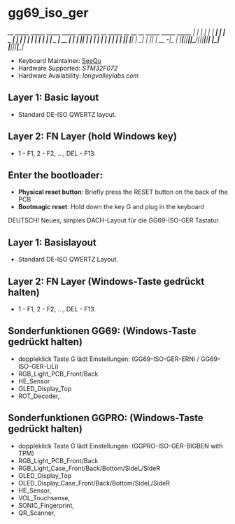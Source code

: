 # gg69_iso_ger

*__    _____ _____ _____ _____ _____ __    __    _____ __ __    __    _____ _____ _____ 
|  |  |     |   | |   __|  |  |  _  |  |  |  |  |   __|  |  |  |  |  |  _  | __  |   __|
|  |__|  |  | | | |  |  |  |  |     |  |__|  |__|   __|_   _|  |  |__|     | __ -|__   |
|_____|_____|_|___|_____|\___/|__|__|_____|_____|_____| |_|    |_____|__|__|_____|_____|*

* Keyboard Maintainer: [SeeQu](https://github.com/iSeeQu)
* Hardware Supported: *STM32F072*
* Hardware Availability: *longvalleylabs.com*

## Layer 1: Basic layout
- Standard DE-ISO QWERTZ layout.

## Layer 2: FN Layer (hold Windows key)
- 1 - F1, 2 - F2, ..., DEL - F13.

## Enter the bootloader:

* **Physical reset button**: Briefly press the RESET button on the back of the PCB
* **Bootmagic reset**: Hold down the key G and plug in the keyboard



DEUTSCH!
Neues, simples DACH-Layout für die GG69-ISO-GER Tastatur.

## Layer 1: Basislayout
- Standard DE-ISO QWERTZ Layout.

## Layer 2: FN Layer (Windows-Taste gedrückt halten)
- 1 - F1, 2 - F2, ..., DEL - F13.

## Sonderfunktionen GG69: (Windows-Taste gedrückt halten)
- doppleklick Taste G lädt Einstellungen: (GG69-ISO-GER-ERNi / GG69-ISO-GER-LiLi)
- RGB_Light_PCB_Front/Back
- HE_Sensor
- OLED_Display_Top
- ROT_Decoder,

## Sonderfunktionen GGPRO: (Windows-Taste gedrückt halten)
- doppleklick Taste G lädt Einstellungen: (GGPRO-ISO-GER-BIGBEN with TPM)
- RGB_Light_PCB_Front/Back
- RGB_Light_Case_Front/Back/Bottom/SideL/SideR
- OLED_Display_Top
- OLED_Display_Case_Front/Back/Bottom/SideL/SideR
- HE_Sensor,
- VOL_Touchsense,
- SONIC_Fingerprint,
- QR_Scanner,
